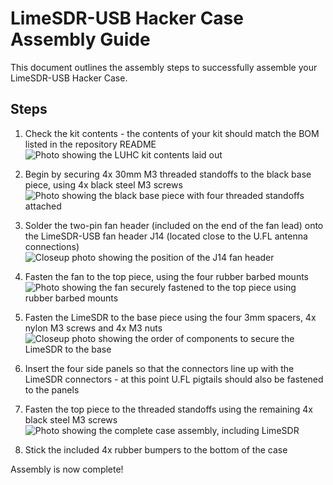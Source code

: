 
# LimeSDR-USB Hacker Case Assembly Guide

This document outlines the assembly steps to successfully assemble your LimeSDR-USB Hacker Case.

## Steps

1. Check the kit contents - the contents of your kit should match the BOM listed in the repository README
![Photo showing the LUHC kit contents laid out](images/kit_contents.jpg)

2. Begin by securing 4x 30mm M3 threaded standoffs to the black base piece, using 4x black steel M3 screws
![Photo showing the black base piece with four threaded standoffs attached](images/base_assembly.jpg)

3. Solder the two-pin fan header (included on the end of the fan lead) onto the LimeSDR-USB fan header J14 (located close to the U.FL antenna connections)
![Closeup photo showing the position of the J14 fan header](images/fan_header_detail.jpg)

4. Fasten the fan to the top piece, using the four rubber barbed mounts
![Photo showing the fan securely fastened to the top piece using rubber barbed mounts](images/fan_mounting.jpg)

5. Fasten the LimeSDR to the base piece using the four 3mm spacers, 4x nylon M3 screws and 4x M3 nuts
![Closeup photo showing the order of components to secure the LimeSDR to the base](images/pcb_mounting.jpg)

6. Insert the four side panels so that the connectors line up with the LimeSDR connectors - at this point U.FL pigtails should also be fastened to the panels

7. Fasten the top piece to the threaded standoffs using the remaining 4x black steel M3 screws
![Photo showing the complete case assembly, including LimeSDR](images/top_assembly.jpg)

8. Stick the included 4x rubber bumpers to the bottom of the case

Assembly is now complete!
